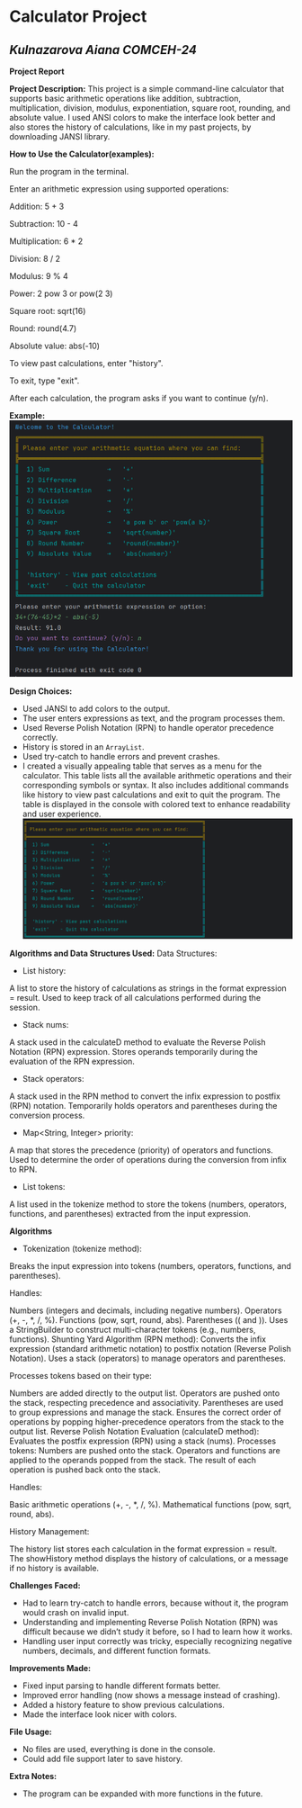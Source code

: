 # Calculator Project
## _Kulnazarova Aiana COMCEH-24_ 
**Project Report**

**Project Description:**
This project is a simple command-line calculator that supports basic arithmetic operations like addition, subtraction, multiplication, division, modulus, exponentiation, square root, rounding, and absolute value. I used ANSI colors to make the interface look better and also stores the history of calculations, like in my past projects, by downloading JANSI library.

**How to Use the Calculator(examples):**

Run the program in the terminal.

Enter an arithmetic expression using supported operations:

Addition: 5 + 3

Subtraction: 10 - 4

Multiplication: 6 * 2

Division: 8 / 2

Modulus: 9 % 4

Power: 2 pow 3 or pow(2 3)

Square root: sqrt(16)

Round: round(4.7)

Absolute value: abs(-10)

To view past calculations, enter "history".

To exit, type "exit".

After each calculation, the program asks if you want to continue (y/n).

**Example:**
![example](images/example.png)

**Design Choices:**
- Used JANSI to add colors to the output.
- The user enters expressions as text, and the program processes them.
- Used Reverse Polish Notation (RPN) to handle operator precedence correctly.
- History is stored in an `ArrayList`.
- Used try-catch to handle errors and prevent crashes.
- I created a visually appealing table that serves as a menu for the calculator. This table lists all the available arithmetic operations and their corresponding symbols or syntax. It also includes additional commands like history to view past calculations and exit to quit the program. The table is displayed in the console with colored text to enhance readability and user experience.
![menu](images/menu.png)

**Algorithms and Data Structures Used:**
Data Structures:
- List<String> history:

A list to store the history of calculations as strings in the format expression = result.
Used to keep track of all calculations performed during the session.

- Stack<Double> nums:

A stack used in the calculateD method to evaluate the Reverse Polish Notation (RPN) expression.
Stores operands temporarily during the evaluation of the RPN expression.

- Stack<String> operators:

A stack used in the RPN method to convert the infix expression to postfix (RPN) notation.
Temporarily holds operators and parentheses during the conversion process.

- Map<String, Integer> priority:

A map that stores the precedence (priority) of operators and functions.
Used to determine the order of operations during the conversion from infix to RPN.

- List<String> tokens:

A list used in the tokenize method to store the tokens (numbers, operators, functions, and parentheses) extracted from the input expression.

**Algorithms**
- Tokenization (tokenize method):

Breaks the input expression into tokens (numbers, operators, functions, and parentheses).

Handles:

Numbers (integers and decimals, including negative numbers).
Operators (+, -, *, /, %).
Functions (pow, sqrt, round, abs).
Parentheses (( and )).
Uses a StringBuilder to construct multi-character tokens (e.g., numbers, functions).
Shunting Yard Algorithm (RPN method):
Converts the infix expression (standard arithmetic notation) to postfix notation (Reverse Polish Notation).
Uses a stack (operators) to manage operators and parentheses.

Processes tokens based on their type:

Numbers are added directly to the output list.
Operators are pushed onto the stack, respecting precedence and associativity.
Parentheses are used to group expressions and manage the stack.
Ensures the correct order of operations by popping higher-precedence operators from the stack to the output list.
Reverse Polish Notation Evaluation (calculateD method):
Evaluates the postfix expression (RPN) using a stack (nums).
Processes tokens:
Numbers are pushed onto the stack.
Operators and functions are applied to the operands popped from the stack.
The result of each operation is pushed back onto the stack.

Handles:

Basic arithmetic operations (+, -, *, /, %).
Mathematical functions (pow, sqrt, round, abs).

History Management:

The history list stores each calculation in the format expression = result.
The showHistory method displays the history of calculations, or a message if no history is available.



**Challenges Faced:**

- Had to learn try-catch to handle errors, because without it, the program would crash on invalid input.
- Understanding and implementing Reverse Polish Notation (RPN) was difficult because we didn’t study it before, so I had to learn how it works.
- Handling user input correctly was tricky, especially recognizing negative numbers, decimals, and different function formats.

**Improvements Made:**
- Fixed input parsing to handle different formats better.
- Improved error handling (now shows a message instead of crashing).
- Added a history feature to show previous calculations.
- Made the interface look nicer with colors.

**File Usage:**
- No files are used, everything is done in the console.
- Could add file support later to save history.

**Extra Notes:**
- The program can be expanded with more functions in the future.

